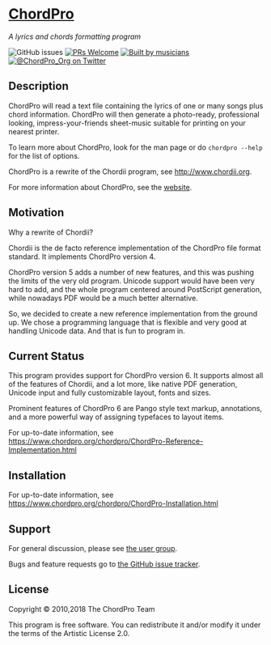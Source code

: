 # [ChordPro](https://www.chordpro.org)
*A lyrics and chords formatting program*

![GitHub issues](https://img.shields.io/github/issues/chordpro/chordpro)
[![PRs Welcome](https://img.shields.io/badge/PRs-welcome-brightgreen.svg)](http://makeapullrequest.com)
[![Built by musicians](https://img.shields.io/badge/built%20by-musicians%20𝄞-d15d27.svg?&labelColor=e36d25)](https://forthebadge.com)
[![@ChordPro_Org on Twitter](https://img.shields.io/badge/twitter-@ChordPro%5FOrg-1DA1F2.svg)](https://twitter.com/ChordPro_Org)

## Description
ChordPro will read a text file containing the lyrics of one or many songs plus chord information. ChordPro will then generate a photo-ready, professional looking, impress-your-friends sheet-music suitable for printing on your nearest printer.

To learn more about ChordPro, look for the man page or do `chordpro --help` for the list of options.

ChordPro is a rewrite of the Chordii program, see <http://www.chordii.org>.

For more information about ChordPro, see the [website](http://www.chordpro.org).

## Motivation
Why a rewrite of Chordii?

Chordii is the de facto reference implementation of the ChordPro file format standard. It implements ChordPro version 4.

ChordPro version 5 adds a number of new features, and this was pushing the limits of the very old program. Unicode support would have been very hard to add, and the whole program centered around PostScript generation, while nowadays PDF would be a much better alternative.

So, we decided to create a new reference implementation from the ground up. We chose a programming language that is flexible and very good at handling Unicode data. And that is fun to program in.

## Current Status
This program provides support for ChordPro version 6. It supports
almost all of the features of Chordii, and a lot more, like native PDF
generation, Unicode input and fully customizable layout, fonts and
sizes.

Prominent features of ChordPro 6 are Pango style text markup,
annotations, and a more powerful way of assigning typefaces to layout
items.

For up-to-date information, see <https://www.chordpro.org/chordpro/ChordPro-Reference-Implementation.html>

## Installation
For up-to-date information, see <https://www.chordpro.org/chordpro/ChordPro-Installation.html>

## Support
For general discussion, please see [the user group](https://groups.io/g/ChordPro/topics).

Bugs and feature requests go to [the GitHub issue tracker](https://github.com/ChordPro/chordpro/issues).

## License
Copyright © 2010,2018 The ChordPro Team

This program is free software. You can redistribute it and/or modify it under the terms of the Artistic License 2.0.
